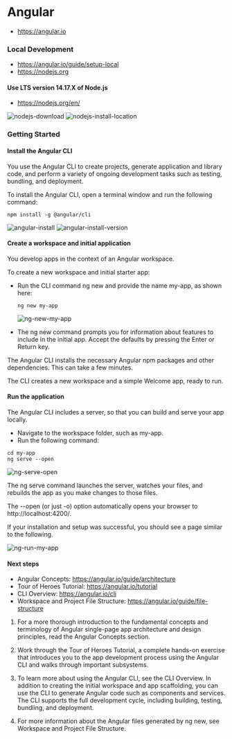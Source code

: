# Angular

* https://angular.io

### Local Development

* https://angular.io/guide/setup-local
* https://nodejs.org

#### Use LTS version 14.17.X of Node.js

* https://nodejs.org/en/

![nodejs-download](images/nodejs-download.png)
![nodejs-install-location](images/nodejs-install-location.png)

### Getting Started

#### Install the Angular CLI

You use the Angular CLI to create projects, generate application and library code, and perform a variety of ongoing development tasks such as testing, bundling, and deployment.

To install the Angular CLI, open a terminal window and run the following command:

```      
npm install -g @angular/cli
```

![angular-install](images/angular-install.png)
![angular-install-version](images/angular-install-version.png)

#### Create a workspace and initial application

You develop apps in the context of an Angular workspace.

To create a new workspace and initial starter app:

* Run the CLI command ng new and provide the name my-app, as shown here:

  ```
  ng new my-app
  ```
  ![ng-new-my-app](images/ng-new-my-app.png)
 
        
* The ng new command prompts you for information about features to include in the initial app. Accept the defaults by pressing the Enter or Return key.

The Angular CLI installs the necessary Angular npm packages and other dependencies. This can take a few minutes.

The CLI creates a new workspace and a simple Welcome app, ready to run.


#### Run the application

The Angular CLI includes a server, so that you can build and serve your app locally.

* Navigate to the workspace folder, such as my-app.
* Run the following command:

```    
cd my-app
ng serve --open
```

![ng-serve-open](images/ng-serve-open.png)    

The ng serve command launches the server, watches your files, and rebuilds the app as you make changes to those files.

The --open (or just -o) option automatically opens your browser to http://localhost:4200/.

If your installation and setup was successful, you should see a page similar to the following.

![ng-run-my-app](images/ng-run-my-app.png)


#### Next steps

* Angular Concepts: https://angular.io/guide/architecture
* Tour of Heroes Tutorial: https://angular.io/tutorial
* CLI Overview: https://angular.io/cli
* Workspace and Project File Structure: https://angular.io/guide/file-structure 

1. For a more thorough introduction to the fundamental concepts and terminology of Angular single-page app architecture and design principles, read the Angular Concepts section.

2. Work through the Tour of Heroes Tutorial, a complete hands-on exercise that introduces you to the app development process using the Angular CLI and walks through important subsystems.

3. To learn more about using the Angular CLI, see the CLI Overview. In addition to creating the initial workspace and app scaffolding, you can use the CLI to generate Angular code such as components and services. The CLI supports the full development cycle, including building, testing, bundling, and deployment.

4. For more information about the Angular files generated by ng new, see Workspace and Project File Structure.


